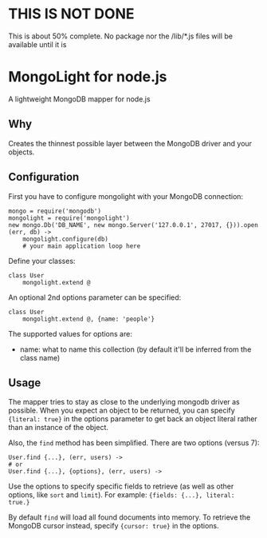 # THIS IS NOT DONE
This is about 50% complete. No package nor the /lib/*.js files will be available until it is

# MongoLight for node.js
A lightweight MongoDB mapper for node.js

## Why
Creates the thinnest possible layer between the MongoDB driver and your objects.

## Configuration
First you have to configure mongolight with your MongoDB connection:

	mongo = require('mongodb')
	mongolight = require('mongolight')
	new mongo.Db('DB_NAME', new mongo.Server('127.0.0.1', 27017, {})).open (err, db) ->
		mongolight.configure(db)
		# your main application loop here

Define your classes:

	class User
		mongolight.extend @

An optional 2nd options parameter can be specified:

	class User
		mongolight.extend @, {name: 'people'}

The supported values for options are:
  
* name: what to name this collection (by default it'll be inferred from the class name)

## Usage
The mapper tries to stay as close to the underlying mongodb driver as possible. When you expect an object to be returned, you can specify `{literal: true}` in the options parameter to get back an object literal rather than an instance of the object.

Also, the `find` method has been simplified. There are two options (versus 7):

	User.find {...}, (err, users) ->
	# or
	User.find {...}, {options}, (err, users) ->

Use the options to specify specific fields to retrieve (as well as other options, like `sort` and `limit`). For example: `{fields: {...}, literal: true.}`

By default `find` will load all found documents into memory. To retrieve the MongoDB cursor instead, specify `{cursor: true}` in the options.